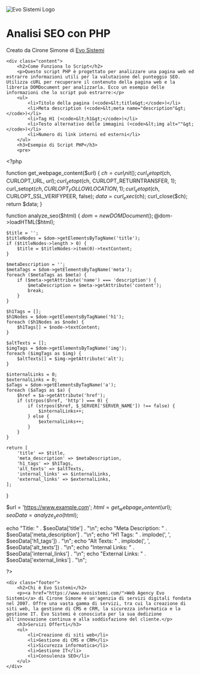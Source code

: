 <!DOCTYPE html>
<html lang="it">
 <title>Analisi SEO con PHP - Evo Sistemi</title>
<body>
    <div class="header">
        <img src="https://www.evosistemi.com/wp-content/uploads/2022/04/logo-evosistemi-s.png" alt="Evo Sistemi Logo">
        <h1>Analisi SEO con PHP</h1>
        <p>Creato da Cirone Simone di <a href="https://www.evosistemi.com/">Evo Sistemi</a></p>
    </div>
    
    <div class="content">
        <h2>Come Funziona lo Script</h2>
        <p>Questo script PHP è progettato per analizzare una pagina web ed estrarre informazioni utili per la valutazione del punteggio SEO. Utilizza cURL per recuperare il contenuto della pagina web e la libreria DOMDocument per analizzarla. Ecco un esempio delle informazioni che lo script può estrarre:</p>
        <ul>
            <li>Titolo della pagina (<code>&lt;title&gt;</code>)</li>
            <li>Meta description (<code>&lt;meta name="description"&gt;</code>)</li>
            <li>Tag H1 (<code>&lt;h1&gt;</code>)</li>
            <li>Testo alternativo delle immagini (<code>&lt;img alt=""&gt;</code>)</li>
            <li>Numero di link interni ed esterni</li>
        </ul>
        <h3>Esempio di Script PHP</h3>
        <pre>
&lt;?php

function get_webpage_content($url) {
    $ch = curl_init();
    curl_setopt($ch, CURLOPT_URL, $url);
    curl_setopt($ch, CURLOPT_RETURNTRANSFER, 1);
    curl_setopt($ch, CURLOPT_FOLLOWLOCATION, 1);
    curl_setopt($ch, CURLOPT_SSL_VERIFYPEER, false);
    $data = curl_exec($ch);
    curl_close($ch);
    return $data;
}

function analyze_seo($html) {
    $dom = new DOMDocument();
    @$dom->loadHTML($html);

    $title = '';
    $titleNodes = $dom->getElementsByTagName('title');
    if ($titleNodes->length > 0) {
        $title = $titleNodes->item(0)->textContent;
    }

    $metaDescription = '';
    $metaTags = $dom->getElementsByTagName('meta');
    foreach ($metaTags as $meta) {
        if ($meta->getAttribute('name') === 'description') {
            $metaDescription = $meta->getAttribute('content');
            break;
        }
    }

    $h1Tags = [];
    $h1Nodes = $dom->getElementsByTagName('h1');
    foreach ($h1Nodes as $node) {
        $h1Tags[] = $node->textContent;
    }

    $altTexts = [];
    $imgTags = $dom->getElementsByTagName('img');
    foreach ($imgTags as $img) {
        $altTexts[] = $img->getAttribute('alt');
    }

    $internalLinks = 0;
    $externalLinks = 0;
    $aTags = $dom->getElementsByTagName('a');
    foreach ($aTags as $a) {
        $href = $a->getAttribute('href');
        if (strpos($href, 'http') === 0) {
            if (strpos($href, $_SERVER['SERVER_NAME']) !== false) {
                $internalLinks++;
            } else {
                $externalLinks++;
            }
        }
    }

    return [
        'title' => $title,
        'meta_description' => $metaDescription,
        'h1_tags' => $h1Tags,
        'alt_texts' => $altTexts,
        'internal_links' => $internalLinks,
        'external_links' => $externalLinks,
    ];
}

$url = 'https://www.example.com';
$html = get_webpage_content($url);
$seoData = analyze_seo($html);

echo "Title: " . $seoData['title'] . "\n";
echo "Meta Description: " . $seoData['meta_description'] . "\n";
echo "H1 Tags: " . implode(', ', $seoData['h1_tags']) . "\n";
echo "Alt Texts: " . implode(', ', $seoData['alt_texts']) . "\n";
echo "Internal Links: " . $seoData['internal_links'] . "\n";
echo "External Links: " . $seoData['external_links'] . "\n";

?>
        </pre>
    </div>

    <div class="footer">
        <h2>Chi è Evo Sistemi</h2>
        <p><a href="https://www.evosistemi.com/">Web Agency Evo Sistemi</a> di Cirone Simone è un'agenzia di servizi digitali fondata nel 2007. Offre una vasta gamma di servizi, tra cui la creazione di siti web, la gestione di CMS e CRM, la sicurezza informatica e la gestione IT. Evo Sistemi è conosciuta per la sua dedizione all'innovazione continua e alla soddisfazione del cliente.</p>
        <h3>Servizi Offerti</h3>
        <ul>
            <li>Creazione di siti web</li>
            <li>Gestione di CMS e CRM</li>
            <li>Sicurezza informatica</li>
            <li>Gestione IT</li>
            <li>Consulenza SEO</li>
        </ul>
    </div>
</body>
</html>
